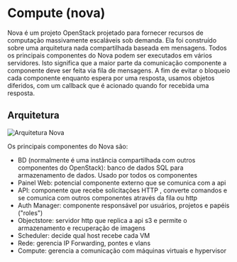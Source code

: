 # Compute (nova)

Nova é um projeto OpenStack projetado para fornecer recursos de computação massivamente escaláveis sob demanda.
Ela foi construído sobre uma arquitetura nada compartilhada baseada em mensagens. Todos os principais componentes do Nova podem ser executados em vários servidores. Isto significa que a maior parte da comunicação componente a componente deve ser feita via fila de mensagens. A fim de evitar o bloqueio cada componente enquanto espera por uma resposta, usamos objetos diferidos, com um callback que é acionado quando for recebida uma resposta.


## Arquitetura
![Arquitetura Nova](http://c204396.r96.cf1.rackcdn.com/nova-cactus-logical.gif)

Os principais componentes do Nova são:
* BD (normalmente é uma instância compartilhada com outros componentes do OpenStack): banco de dados SQL para armazenamento de dados. Usado por todos os componentes
* Painel Web: potencial componente externo que se comunica com a api
* API: componente que recebe solicitações HTTP , converte comandos e se comunica com outros componentes através da fila ou http
* Auth Manager: componente responsável por usuários, projetos e papéis ("roles")
* Objectstore: servidor http que replica a api s3 e permite o armazenamento e recuperação de imagens
* Scheduler: decide qual host recebe cada VM
* Rede: gerencia IP Forwarding, pontes e vlans
* Compute: gerencia a comunicação com máquinas virtuais e hypervisor
